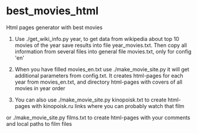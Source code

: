 # best_movies_html
Html pages generator with best movies


1. Use ./get_wiki_info.py year, to get data from wikipedia about top 10 movies of the year save results into file year_movies.txt.
  Then copy all information from several files into general file movies.txt, only for config 'en'

2. When you have filled movies_en.txt use ./make_movie_site.py it will get additional parameters from config.txt.
  It creates html-pages for each year from movies_en.txt, and directory html-pages with covers of all movies in year order

3. You can also use ./make_movie_site.py kinopoisk.txt to create html-pages with kinopoisk.ru links where you can probably watch that film

or ./make_movie_site.py films.txt to create html-pages with your comments and local paths to film files

